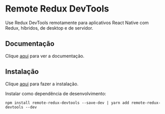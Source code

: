 # Remote Redux DevTools

Use Redux DevTools remotamente para aplicativos React Native com Redux, híbridos, de desktop e de servidor.

## Documentação

Clique [aqui](https://github.com/zalmoxisus/remote-redux-devtools) para ver a documentação.

## Instalação

Clique [aqui](https://www.npmjs.com/package/remote-redux-devtools) para fazer a instalação.

Instalar como dependência de desenvolvimento:

```
npm install remote-redux-devtools --save-dev | yarn add remote-redux-devtools --dev
```